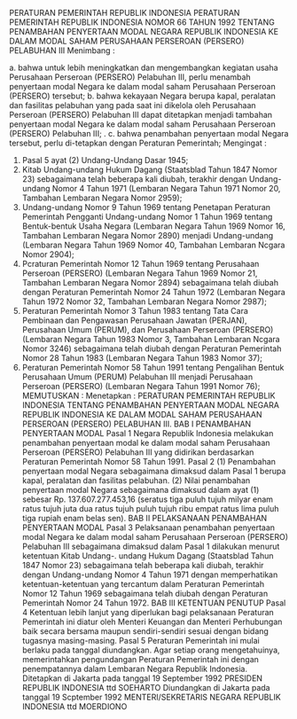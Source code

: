  PERATURAN PEMERINTAH REPUBLIK INDONESIA PERATURAN PEMERINTAH REPUBLIK INDONESIA NOMOR 66 TAHUN 1992 TENTANG PENAMBAHAN PENYERTAAN MODAL NEGARA REPUBLIK INDONESIA KE DALAM MODAL SAHAM PERUSAHAAN PERSEROAN (PERSERO) PELABUHAN III
Menimbang :

a. bahwa untuk lebih meningkatkan dan mengembangkan kegiatan usaha Perusahaan Perseroan (PERSERO) Pelabuhan III, perlu menambah penyertaan modal Negara ke dalam modal saham Perusahaan Perseroan (PERSERO) tersebut;
b. bahwa kekayaan Negara berupa kapal, peralatan dan fasilitas pelabuhan yang pada saat ini dikelola oleh Perusahaan Perseroan (PERSERO) Pelabuhan III dapat ditetapkan menjadi tambahan penyertaan modal Negara ke dalam modal saham Perusahaan Perseroan (PERSERO) Pelabuhan III;
. c. bahwa penambahan penyertaan modal Negara tersebut, perlu di-tetapkan dengan Peraturan Pemerintah;
Mengingat :

1. Pasal 5 ayat (2) Undang-Undang Dasar 1945;
2. Kitab Undang-undang Hukum Dagang (Staatsblad Tahun 1847 Nomor 23) sebagaimana telah beberapa kali diubah, terakhir dengan Undang-undang Nomor 4 Tahun 1971 (Lembaran Negara Tahun 1971 Nomor 20, Tambahan Lembaran Negara Nomor 2959);
3. Undang-undang Nomor 9 Tahun 1969 tentang Penetapan Peraturan Pemerintah Pengganti Undang-undang Nomor 1 Tahun 1969 tentang Bentuk-bentuk Usaha Negara (Lembaran Negara Tahun 1969 Nomor 16, Tambahan Lembaran Negara Nomor 2890) menjadi Undang-undang (Lembaran Negara Tahun 1969 Nomor 40, Tambahan Lembaran Ncgara Nomor 2904);
4. Pcraturan Pemerintah Nomor 12 Tahun 1969 tentang Perusahaan Perseroan (PERSERO) (Lembaran Negara Tahun 1969 Nomor 21, Tambahan Lembaran Negara Nomor 2894) sebagaimana telah diubah dengan Peraturan Pemerintah Nomor 24 Tahun 1972 (Lembaran Negara Tahun 1972 Nomor 32, Tambahan Lembaran Negara Nomor 2987);
5. Peraturan Pemerintah Nomor 3 Tahun 1983 tentang Tata Cara Pembinaan dan Pengawasan Perusahaan Jawatan (PERJAN), Perusahaan Umum (PERUM), dan Perusahaan Perseroan (PERSERO) (Lembaran Negara Tahun 1983 Nomor 3, Tambahan Lembaran Ncgara Nomor 3246) sebagaimana telah diubah dengan Peraturan Pemerintah Nomor 28 Tahun 1983 (Lembaran Negara Tahun 1983 Nomor 37);
6. Peraturan Pemerintah Nomor 58 Tahun 1991 tentang Pengalihan Bentuk Perusahaan Umum (PERUM) Pelabuhan III menjadi Perusahaan Perseroan (PERSERO) (Lembaran Negara Tahun 1991 Nomor 76);
MEMUTUSKAN :
 Menetapkan : PERATURAN PEMERINTAH REPUBLIK INDONESIA TENTANG PENAMBAHAN PENYERTAAN MODAL NEGARA REPUBLIK INDONESIA KE DALAM MODAL SAHAM PERUSAHAAN PERSEROAN (PERSERO) PELABUHAN III.
BAB I PENAMBAHAN PENYERTAAN MODAL
Pasal 1
Negara Republik Indonesia melakukan penambahan penyertaan modal ke dalam modal saham Perusahaan Perseroan (PERSERO) Pelabuhan III yang didirikan berdasarkan Peraturan Pemerintah Nomor 58 Tahun 1991.
Pasal 2
(1) Penambahan penyertaan modal Negara sebagaimana dimaksud dalam Pasal 1 berupa kapal, peralatan dan fasilitas pelabuhan.
(2) Nilai penambahan penyertaan modal Negara sebagaimana dimaksud dalam ayat (1) sebesar Rp. 137.607.277.453,16 (seratus tiga puluh tujuh milyar enam ratus tujuh juta dua ratus tujuh puluh tujuh ribu empat ratus lima puluh tiga rupiah enam belas sen).
BAB II PELAKSANAAN PENAMBAHAN PENYERTAAN MODAL
Pasal 3
Pelaksanaan penambahan penyertaan modal Negara ke dalam modal saham Perusahaan Perseroan (PERSERO) Pelabuhan III sebagaimana dimaksud dalam Pasal 1 dilakukan menurut ketentuan Kitab Undang-. undang Hukum Dagang (Staatsblad Tahun 1847 Nomor 23) sebagaimana telah beberapa kali diubah, terakhir dengan Undang-undang Nomor 4 Tahun 1971 dengan memperhatikan ketentuan-ketentuan yang tercantum dalam Peraturan Pemerintah Nomor 12 Tahun 1969 sebagaimana telah diubah dengan Peraturan Pemerintah Nomor 24 Tahun 1972.
BAB III KETENTUAN PENUTUP
Pasal 4
Ketentuan lebih lanjut yang diperlukan bagi pelaksanaan Peraturan Pemerintah ini diatur oleh Menteri Keuangan dan Menteri Perhubungan baik secara bersama maupun sendiri-sendiri sesuai dengan bidang tugasnya masing-masing.
Pasal 5
Peraturan Pemerintah ini mulai berlaku pada tanggal diundangkan.
Agar setiap orang mengetahuinya, memerintahkan pengundangan Peraturan Pemerintah ini dengan penempatannya dalam Lembaran Negara Republik Indonesia. Ditetapkan di Jakarta pada tanggal 19 September 1992 PRESIDEN REPUBLIK INDONESIA ttd SOEHARTO Diundangkan di Jakarta pada tanggal 19 Scptember 1992 MENTERI/SEKRETARIS NEGARA REPUBLIK INDONESIA ttd MOERDIONO